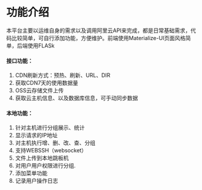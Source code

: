 # 功能介绍
本平台主要以运维自身的需求以及调用阿里云API来完成，都是日常基础需求，代码比较简单，可自行添加功能，方便维护。前端使用Materialize-UI页面风格简单，后端使用FLASk
#### 接口功能：
1. CDN刷新方式：预热、刷新、URL、DIR
2. 获取CDN7天的使用数据量
3. OSS云存储文件上传
4. 获取云主机信息、以及数据库信息，可手动同步数据
#### 本地功能：
1. 针对主机进行分组展示、统计
2. 显示请求的IP地址
3. 对主机执行增、删、改、查、分组
4. 支持WEBSSH（websocket）
5. 文件上传到本地跳板机
6. 对用户用户权限进行分组.
7. 添加菜单功能
8. 记录用户操作日志
